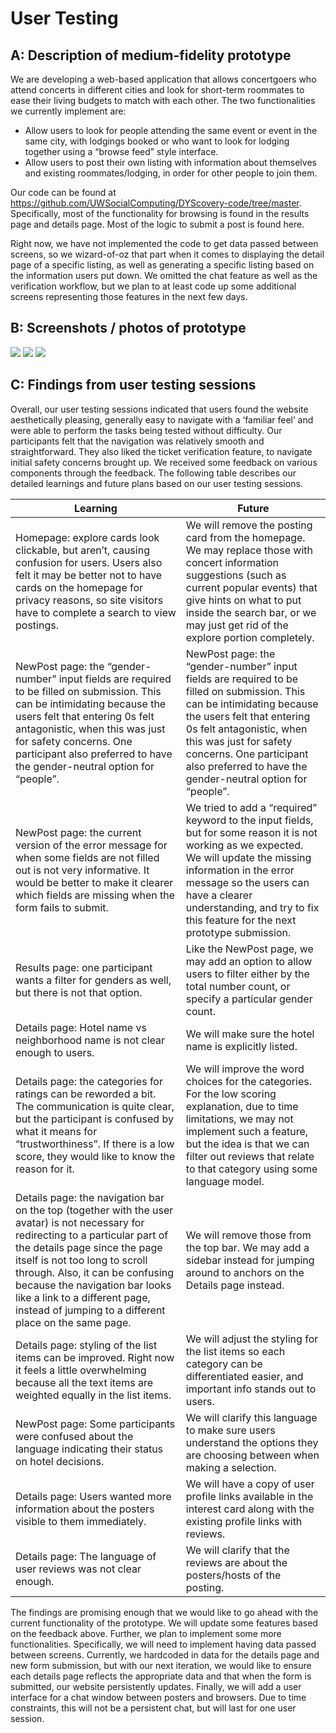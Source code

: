 # User Testing

## A: Description of medium-fidelity prototype
We are developing a web-based application that allows concertgoers who attend concerts in different cities and look for short-term roommates to ease their living budgets to match with each other. The two functionalities we currently implement are:

- Allow users to look for people attending the same event or event in the same city, with lodgings booked or who want to look for lodging together using a “browse feed” style interface.
- Allow users to post their own listing with information about themselves and existing roommates/lodging, in order for other people to join them.

Our code can be found at https://github.com/UWSocialComputing/DYScovery-code/tree/master. Specifically, most of the functionality for browsing is found in the results page and details page. Most of the logic to submit a post is found here. 

Right now, we have not implemented the code to get data passed between screens, so we wizard-of-oz that part when it comes to displaying the detail page of a specific listing, as well as generating a specific listing based on the information users put down. We omitted the chat feature as well as the verification workflow, but we plan to at least code up some additional screens representing those features in the next few days.

## B: Screenshots / photos of prototype

![](pics/g6home.png)
![](pics/g6newpost.png)
![](pics/g6details.png)

## C: Findings from user testing sessions
Overall, our user testing sessions indicated that users found the website aesthetically pleasing, generally easy to navigate with a ‘familiar feel’ and were able to perform the tasks being tested without difficulty. Our participants felt that the navigation was relatively smooth and straightforward. They also liked the ticket verification feature, to navigate initial safety concerns brought up.  We received some feedback on various components through the feedback. The following table describes our detailed learnings and future plans based on our user testing sessions.

| Learning | Future |
| --- | --- |
| Homepage: explore cards look clickable, but aren’t, causing confusion for users. Users also felt it may be better not to have cards on the homepage for privacy reasons, so site visitors have to complete a search to view postings. | We will remove the posting card from the homepage. We may replace those with concert information suggestions (such as current popular events) that give hints on what to put inside the search bar, or we may just get rid of the explore portion completely. |
| NewPost page: the “gender-number” input fields are required to be filled on submission. This can be intimidating because the users felt that entering 0s felt antagonistic, when this was just for safety concerns. One participant also preferred to have the gender-neutral option for “people”. | NewPost page: the “gender-number” input fields are required to be filled on submission. This can be intimidating because the users felt that entering 0s felt antagonistic, when this was just for safety concerns. One participant also preferred to have the gender-neutral option for “people”. |
| NewPost page: the current version of the error message for when some fields are not filled out is not very informative. It would be better to make it clearer which fields are missing when the form fails to submit. | We tried to add a “required” keyword to the input fields, but for some reason it is not working as we expected. We will update the missing information in the error message so the users can have a clearer understanding, and try to fix this feature for the next prototype submission. |
| Results page: one participant wants a filter for genders as well, but there is not that option. | Like the NewPost page, we may add an option to allow users to filter either by the total number count, or specify a particular gender count. |
| Details page: Hotel name vs neighborhood name is not clear enough to users. | We will make sure the hotel name is explicitly listed. |
| Details page: the categories for ratings can be reworded a bit. The communication is quite clear, but the participant is confused by what it means for “trustworthiness”. If there is a low score, they would like to know the reason for it. |We will improve the word choices for the categories. For the low scoring explanation, due to time limitations, we may not implement such a feature, but the idea is that we can filter out reviews that relate to that category using some language model. |
| Details page: the navigation bar on the top (together with the user avatar) is not necessary for redirecting to a particular part of the details page since the page itself is not too long to scroll through. Also, it can be confusing because the navigation bar looks like a link to a different page, instead of jumping to a different place on the same page. | We will remove those from the top bar. We may add a sidebar instead for jumping around to anchors on the Details page instead. |
| Details page: styling of the list items can be improved. Right now it feels a little overwhelming because all the text items are weighted equally in the list items. | We will adjust the styling for the list items so each category can be differentiated easier, and important info stands out to users.|
| NewPost page: Some participants were confused about the language indicating their status on hotel decisions. | We will clarify this language to make sure users understand the options they are choosing between when making a selection. |
| Details page: Users wanted more information about the posters visible to them immediately. | We will have a copy of user profile links available in the interest card along with the existing profile links with reviews. |
| Details page: The language of user reviews was not clear enough. | We will clarify that the reviews are about the posters/hosts of the posting. |

The findings are promising enough that we would like to go ahead with the current functionality of the prototype. We will update some features based on the feedback above. Further, we plan to implement some more functionalities. Specifically, we will need to implement having data passed between screens. Currently, we hardcoded in data for the details page and new form submission, but with our next iteration, we would like to ensure each details page reflects the appropriate data and that when the form is submitted, our website persistently updates. Finally, we will add a user interface for a chat window between posters and browsers. Due to time constraints, this will not be a persistent chat, but will last for one user session.
